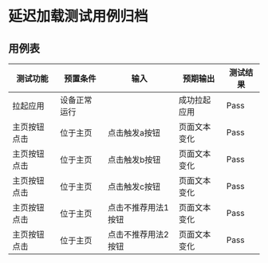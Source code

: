 #  延迟加载测试用例归档

## 用例表

| 测试功能     | 预置条件     | 输入                | 预期输出     | 测试结果 |
| ------------ | ------------ | ------------------- | ------------ | -------- |
| 拉起应用     | 设备正常运行 |                     | 成功拉起应用 | Pass     |
| 主页按钮点击 | 位于主页     | 点击触发a按钮       | 页面文本变化 | Pass     |
| 主页按钮点击 | 位于主页     | 点击触发b按钮       | 页面文本变化 | Pass     |
| 主页按钮点击 | 位于主页     | 点击触发c按钮       | 页面文本变化 | Pass     |
| 主页按钮点击 | 位于主页     | 点击不推荐用法1按钮 | 页面文本变化 | Pass     |
| 主页按钮点击 | 位于主页     | 点击不推荐用法2按钮 | 页面文本变化 | Pass     |